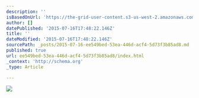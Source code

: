 ```yaml
---
description: ''
isBasedOnUrl: 'https://the-grid-user-content.s3-us-west-2.amazonaws.com/14683f64-ecab-4231-8369-321e3d0866b1.JPG'
author: []
datePublished: '2015-07-16T17:48:22.146Z'
title: ''
dateModified: '2015-07-16T17:48:22.146Z'
sourcePath: _posts/2015-07-16-ee549bed-53ea-446d-acf4-5d73f3b85ad8.md
published: true
url: ee549bed-53ea-446d-acf4-5d73f3b85ad8/index.html
_context: 'http://schema.org'
_type: Article

---
```

![](https://the-grid-user-content.s3-us-west-2.amazonaws.com/14683f64-ecab-4231-8369-321e3d0866b1.JPG)